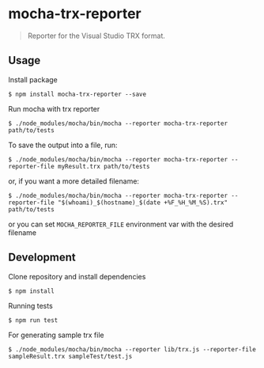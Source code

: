 # mocha-trx-reporter

> Reporter for the Visual Studio TRX format.

## Usage

Install package

`$ npm install mocha-trx-reporter --save`

Run mocha with trx reporter

`$ ./node_modules/mocha/bin/mocha --reporter mocha-trx-reporter path/to/tests`

To save the output into a file, run:

`$ ./node_modules/mocha/bin/mocha --reporter mocha-trx-reporter --reporter-file myResult.trx path/to/tests`

or, if you want a more detailed filename:

`$ ./node_modules/mocha/bin/mocha --reporter mocha-trx-reporter --reporter-file "$(whoami)_$(hostname)_$(date +%F_%H_%M_%S).trx" path/to/tests`

or you can set `MOCHA_REPORTER_FILE` environment var with the desired filename

## Development

Clone repository and install dependencies

`$ npm install`

Running tests

`$ npm run test`

For generating sample trx file

`$ ./node_modules/mocha/bin/mocha --reporter lib/trx.js --reporter-file sampleResult.trx sampleTest/test.js`
